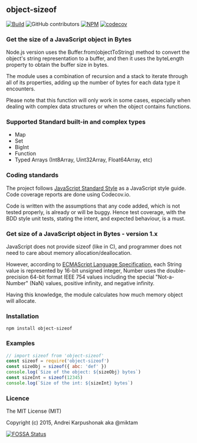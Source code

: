 ## object-sizeof

[![Build](https://img.shields.io/npm/v/object-sizeof)](https://img.shields.io/npm/v/object-sizeof) ![GitHub contributors](https://img.shields.io/github/contributors/miktam/sizeof) [![NPM](https://img.shields.io/npm/dy/object-sizeof)](https://img.shields.io/npm/dy/object-sizeof) [![codecov](https://codecov.io/gh/miktam/sizeof/branch/master/graph/badge.svg?token=qPHxmWpC1K)](https://codecov.io/gh/miktam/sizeof)

### Get the size of a JavaScript object in Bytes

Node.js version uses the Buffer.from(objectToString) method to convert the object's string representation to a buffer, and then it uses the byteLength property to obtain the buffer size in bytes.

The module uses a combination of recursion and a stack to iterate through all of its properties, adding up the number of bytes for each data type it encounters.

Please note that this function will only work in some cases, especially when dealing with complex data structures or when the object contains functions.

### Supported Standard built-in and complex types

- Map
- Set
- BigInt
- Function
- Typed Arrays (Int8Array, Uint32Array, Float64Array, etc)

### Coding standards

The project follows [JavaScript Standard Style](https://standardjs.com/) as a JavaScript style guide.
Code coverage reports are done using Codecov.io.

Code is written with the assumptions that any code added, which is not tested properly, is already or will be buggy.
Hence test coverage, with the BDD style unit tests, stating the intent, and expected behaviour, is a must.

### Get size of a JavaScript object in Bytes - version 1.x

JavaScript does not provide sizeof (like in C), and programmer does not need to care about memory allocation/deallocation.

However, according to [ECMAScript Language Specification](http://www.ecma-international.org/ecma-262/5.1/), each String value is represented by 16-bit unsigned integer, Number uses the double-precision 64-bit format IEEE 754 values including the special "Not-a-Number" (NaN) values, positive infinity, and negative infinity.

Having this knowledge, the module calculates how much memory object will allocate.

### Installation

`npm install object-sizeof`

### Examples

```javascript
// import sizeof from 'object-sizeof'
const sizeof = require('object-sizeof')
const sizeObj = sizeof({ abc: 'def' })
console.log(`Size of the object: ${sizeObj} bytes`)
const sizeInt = sizeof(12345)
console.log(`Size of the int: ${sizeInt} bytes`)
```

### Licence

The MIT License (MIT)

Copyright (c) 2015, Andrei Karpushonak aka @miktam

[![FOSSA Status](https://app.fossa.io/api/projects/git%2Bgithub.com%2Fmiktam%2Fsizeof.svg?type=shield)](https://app.fossa.io/projects/git%2Bgithub.com%2Fmiktam%2Fsizeof?ref=badge_shield)
